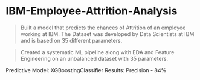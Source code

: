 # IBM-Employee-Attrition-Analysis
> Built a model that predicts the chances of Attrition of an employee working at IBM. The Dataset was developed by Data Scientists at IBM and is based on 35 different parameters.

> Created a systematic ML pipeline along with EDA and Feature Engineering on an unbalanced dataset with 35 parameters.

Predictive Model: XGBoostingClassifier
Results: Precision - 84%

